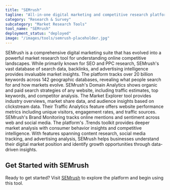 ```yaml
---
title: "SEMrush"
tagline: "All-in-one digital marketing and competitive research platform"
category: "Research & Survey"
subcategory: "Market Research Tools"
tool_name: "SEMrush"
deployment_status: "deployed"
image: "/images/tools/semrush-placeholder.jpg"
---
```

SEMrush is a comprehensive digital marketing suite that has evolved into a powerful market research tool for understanding online competitive landscapes. While primarily known for SEO and PPC research, SEMrush's vast database of search data, backlinks, and advertising intelligence provides invaluable market insights. The platform tracks over 20 billion keywords across 142 geographic databases, revealing what people search for and how markets evolve. SEMrush's Domain Analytics shows organic and paid search strategies of any website, including traffic estimates, top keywords, and competitor analysis. The Market Explorer tool provides industry overviews, market share data, and audience insights based on clickstream data. Their Traffic Analytics feature offers website performance metrics including unique visitors, engagement rates, and traffic sources. SEMrush's Brand Monitoring tracks online mentions and sentiment across web and social media. The platform's .Trends toolkit provides deeper market analysis with consumer behavior insights and competitive intelligence. With features spanning content research, social media tracking, and advertising analysis, SEMrush helps businesses understand their digital market position and identify growth opportunities through data-driven insights.
## Get Started with SEMrush

Ready to get started? Visit [SEMrush](https://semrush.com) to explore the platform and begin using this tool.
